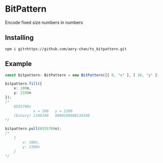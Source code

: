 # BitPattern

Encode fixed size numbers in numbers

## Installing

```
npm i git+https://github.com/aery-chan/ts_bitpattern.git
```

## Example

```ts
const bitpattern: BitPattern = new BitPattern([[ 8, "x" ], [ 16, "y" ]]);

bitpattern.fill({
    x: 100n,
    y: 2100n
});
/*
    6555700n
             x = 100   y = 2100
    (binary) 1100100   0000100000110100
*/

bitpattern.pull(6555700n);
/*
    {
        x: 100n,
        y: 2100n
    }
*/
```